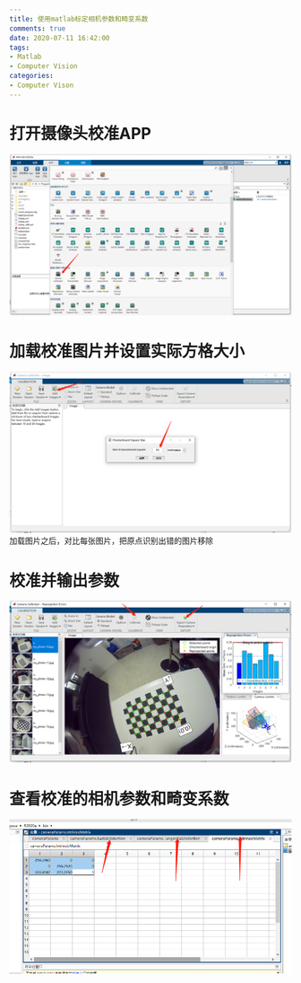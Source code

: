 ```yaml
---
title: 使用matlab标定相机参数和畸变系数
comments: true
date: 2020-07-11 16:42:00
tags:
- Matlab
- Computer Vision
categories:
- Computer Vison
---
```

# 打开摄像头校准APP
![](/image/CV1.jpg)

# 加载校准图片并设置实际方格大小
![](/image/CV2.jpg)
加载图片之后，对比每张图片，把原点识别出错的图片移除

# 校准并输出参数
![](/image/CV3.jpg)

# 查看校准的相机参数和畸变系数
![](/image/CV4.jpg)
